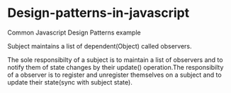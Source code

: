 # Design-patterns-in-javascript
Common Javascript Design Patterns example

Subject maintains a list of dependent(Object) called observers.

The sole responsibilty of a subject is to maintain a list of observers and to notify them of state changes by their update() operation.The responsibilty of a observer is to register and unregister themselves on a subject and to update their state(sync with subject state).


  
  
